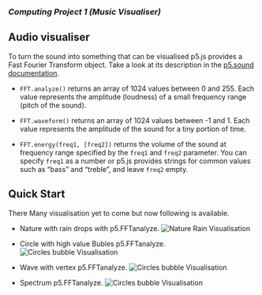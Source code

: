 ### *Computing Project  1 (Music Visualiser)*

## Audio visualiser


To turn the sound into something that can be visualised p5.js provides
a Fast Fourier Transform object. Take a look at its description in the
[p5.sound documentation](https://p5js.org/reference/#/p5.FFT).


- `FFT.analyze()` returns an array of 1024 values between 0
  and 255. Each value represents the amplitude (loudness) of a small
  frequency range (pitch of the sound).

- `FFT.waveform()` returns an array of 1024 values between -1
  and 1. Each value represents the amplitude of the sound for a tiny
  portion of time.

- `FFT.energy(freq1, [freq2])` returns the volume of the sound at
  frequency range specified by the `freq1` and `freq2` parameter. You
  can specify `freq1` as a number or p5.js provides strings for common
  values such as “bass” and “treble”, and leave `freq2` empty.


## Quick Start

There Many visualisation yet to come but now following is available.
- Nature with rain drops with p5.FFTanalyze.
  ![Nature Rain Visualisation](https://github.com/notadepapel/MusicVisualisation/blob/master/assets/nature.gif)

- Circle with high value Bubles p5.FFTanalyze.
  ![Circles bubble Visualisation](https://github.com/notadepapel/MusicVisualisation/blob/master/assets/circle.gif)

- Wave with vertex p5.FFTanalyze.
  ![Circles bubble Visualisation](https://github.com/notadepapel/MusicVisualisation/blob/master/assets/wave.gif)

- Spectrum  p5.FFTanalyze.
  ![Circles bubble Visualisation](https://github.com/notadepapel/MusicVisualisation/blob/master/assets/spectrum.gif)


